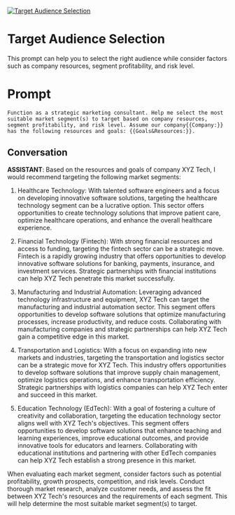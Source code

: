 
[![Target Audience Selection](https://flow-prompt-covers.s3.us-west-1.amazonaws.com/icon/vintage/vint_4.png)]()
# Target Audience Selection 
This prompt can help you to select the right audience while consider factors such as company resources, segment profitability, and risk level.

# Prompt

```
Function as a strategic marketing consultant. Help me select the most suitable market segment(s) to target based on company resources, segment profitability, and risk level. Assume our company{{Company:}} has the following resources and goals: {{Goals&Resources:}}.
```

## Conversation

**ASSISTANT**: Based on the resources and goals of company XYZ Tech, I would recommend targeting the following market segments:



1. Healthcare Technology: With talented software engineers and a focus on developing innovative software solutions, targeting the healthcare technology segment can be a lucrative option. This sector offers opportunities to create technology solutions that improve patient care, optimize healthcare operations, and enhance the overall healthcare experience.



2. Financial Technology (Fintech): With strong financial resources and access to funding, targeting the fintech sector can be a strategic move. Fintech is a rapidly growing industry that offers opportunities to develop innovative software solutions for banking, payments, insurance, and investment services. Strategic partnerships with financial institutions can help XYZ Tech penetrate this market successfully.



3. Manufacturing and Industrial Automation: Leveraging advanced technology infrastructure and equipment, XYZ Tech can target the manufacturing and industrial automation sector. This segment offers opportunities to develop software solutions that optimize manufacturing processes, increase productivity, and reduce costs. Collaborating with manufacturing companies and strategic partnerships can help XYZ Tech gain a competitive edge in this market.



4. Transportation and Logistics: With a focus on expanding into new markets and industries, targeting the transportation and logistics sector can be a strategic move for XYZ Tech. This industry offers opportunities to develop software solutions that improve supply chain management, optimize logistics operations, and enhance transportation efficiency. Strategic partnerships with logistics companies can help XYZ Tech enter and succeed in this market.



5. Education Technology (EdTech): With a goal of fostering a culture of creativity and collaboration, targeting the education technology sector aligns well with XYZ Tech's objectives. This segment offers opportunities to develop software solutions that enhance teaching and learning experiences, improve educational outcomes, and provide innovative tools for educators and learners. Collaborating with educational institutions and partnering with other EdTech companies can help XYZ Tech establish a strong presence in this market.



When evaluating each market segment, consider factors such as potential profitability, growth prospects, competition, and risk levels. Conduct thorough market research, analyze customer needs, and assess the fit between XYZ Tech's resources and the requirements of each segment. This will help determine the most suitable market segment(s) to target.


